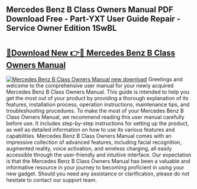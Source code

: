 ## Mercedes Benz B Class Owners Manual PDF Download Free - Part-YXT User Guide Repair - Service Owner Edition 1SwBL

# <h2><a href="http://cf26852.oget.top/?id=Mercedes+Benz+B+Class+Owners+Manual">🔗Download New 👉🔴 Mercedes Benz B Class Owners Manual</a></h2>

[![Mercedes Benz B Class Owners Manual new download](https://i.imgur.com/5g1atiW.png)](http://cf26852.oget.top/?id=Mercedes+Benz+B+Class+Owners+Manual)
Greetings and welcome to the comprehensive user manual for your newly acquired Mercedes Benz B Class Owners Manual. This guide is intended to help you get the most out of your product by providing a thorough explanation of its features, installation process, operation instructions, maintenance tips, and troubleshooting procedures. To make the most of your Mercedes Benz B Class Owners Manual, we recommend reading this user manual carefully before use. It includes step-by-step instructions for setting up the product, as well as detailed information on how to use its various features and capabilities. Mercedes Benz B Class Owners Manual comes with an impressive collection of advanced features, including facial recognition, augmented reality, voice activation, and wireless charging, all easily accessible through the user-friendly and intuitive interface. Our expectation is that the Mercedes Benz B Class Owners Manual has been a valuable and informative resource in your journey to becoming proficient in using your new gadget. Should you need any assistance or clarification, please do not hesitate to contact our support team.
